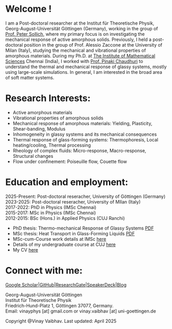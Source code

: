 # Welcome !

I am a Post-doctoral researcher at the Institut für Theoretische Physik, Georg-August-Universität Göttingen (Germany), working in the group of <a href="https://www.uni-goettingen.de/en/588919.html">Prof. Peter Sollich</a>, where my primary focus is on investigating the mechanical response of active amorphous solids. Previously, I held a post-doctoral position in the group of Prof. Alessio Zaccone at the University of Milan (Italy), studying the mechanical and vibrational properties of amorphous materials. During my Ph.D. at <a href="https://www.imsc.res.in">The Institute of Mathematical Sciences</a> Chennai (India), I worked with  <a href="https://www.imsc.res.in/pinaki_chaudhuri">Prof. Pinaki Chaudhuri</a> to understand the thermal and mechanical response of glassy systems, mostly using large-scale simulations. In general, I am interested in the broad area of soft matter systems.


# Research Interests: 
* Active amorphous materials
* Vibrational properties of amorphous solids
* Mechanical response of amorphous materials: Yielding, Plasticity, Shear-banding, Modulus
* Inhomogeneity in glassy systems and its mechanical consequences
* Thermal response of glass-forming systems: Thermophoresis, Local heating/cooling, Thermal processing  
* Rheology of complex fluids: Micro-response, Macro-response, Structural changes
* Flow under confinement: Poiseuille flow, Couette flow

<!---
<img src="images/blj.gif" width = "900">
-->

# Education and employment:  
2025-Present: Post-doctoral reseracher, University of Göttingen (Germany)  
2023-2025:    Post-doctoral reseracher, University of MIlan (Italy)  
2017-2022:	  PhD in Physics (IMSc Chennai)  
2015-2017:	  MSc in Physics (IMSc Chennai)  
2012-2015:	  BSc (Hons.) in Applied Physics (CUJ Ranchi)

* PhD thesis: Thermo-mechanical Response of Glassy Systems <a href="https://www.imsc.res.in/xmlui/handle/123456789/606">PDF</a>
* MSc thesis: Heat Transport in Glass-Forming Liquids <a href="https://github.com/vinayphys/vinayphys.github.io/blob/master/files/masterThesis_vinayVaibhav.pdf">PDF</a>  
* MSc-cum-Course work details at IMSc <a href="https://github.com/vinayphys/vinayphys.github.io/blob/master/files/imsc_courseDetails.pdf">here</a>   
* Details of my undergraduate course at CUJ <a href="https://github.com/vinayphys/vinayphys.github.io/blob/master/files/cuj_CourseDetails.pdf">here</a>
* My CV <a href="https://drive.google.com/file/d/1gzbXVf6kELm9vIPuFWJBMIIOXTR3Slcg/view?usp=share_link">here</a>

# Connect with me:

[Google Scholar](https://scholar.google.com/citations?user=AicxZvsAAAAJ&hl=hi&oi=ao)|[GitHub](https://github.com/vinayphys)|[ResearchGate](https://www.researchgate.net/profile/Vinay_Vaibhav)|[SpeakerDeck](https://speakerdeck.com/vinayphys)|[Blog]()

Georg-August-Universität Göttingen  
Institut für Theoretische Physik   
Friedrich-Hund-Platz 1, Göttingen 37077, Germany.   
Email: vinayphys [at] gmail.com or vinay.vaibhav [at] uni-goettingen.de

<!---
<img src="images/imsc.jpg" width = "900">
-->

Copyright @Vinay Vaibhav.   Last updated: April 2025
